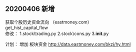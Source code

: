 ## 20200406 新增
获取个股历史资金流向    （eastmoney.com）  
get_hist_capital_flow  
修改：
1.stock\trading.py 
2.stock\cons.py 
3.__init__.py


计划：
增加 板块资金
http://data.eastmoney.com/bkzj/hy.html
